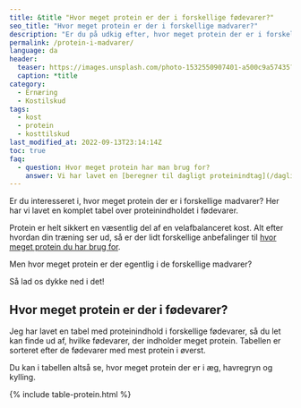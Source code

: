 ```yaml
---
title: &title "Hvor meget protein er der i forskellige fødevarer?"
seo_title: "Hvor meget protein er der i forskellige madvarer?"
description: "Er du på udkig efter, hvor meget protein der er i forskellige fødevarer? Så får du en komplet oversigt over de proteinholdige madvarer."
permalink: /protein-i-madvarer/
language: da
header:
  teaser: https://images.unsplash.com/photo-1532550907401-a500c9a57435?ixlib=rb-1.2.1&ixid=eyJhcHBfaWQiOjEyMDd9&auto=format&fit=crop&h=300&w=400&q=10
  caption: *title
category:
  - Ernæring
  - Kostilskud
tags:
  - kost
  - protein
  - kosttilskud
last_modified_at: 2022-09-13T23:14:14Z
toc: true
faq:
  - question: Hvor meget protein har man brug for?
    answer: Vi har lavet en [beregner til dagligt proteinindtag](/dagligt-protein-indtagelse/), hvor vi går i dybden med det nødvendige proteinindtag for at få optimal effekt af din træning.
---
```


Er du interesseret i, hvor meget protein der er i forskellige madvarer? Her har vi lavet en komplet tabel over proteinindholdet i fødevarer.

Protein er helt sikkert en væsentlig del af en velafbalanceret kost. Alt efter hvordan din træning ser ud, så er der lidt forskellige anbefalinger til [hvor meget protein du har brug for](/dagligt-protein-indtagelse/).

Men hvor meget protein er der egentlig i de forskellige madvarer?

Så lad os dykke ned i det!

## Hvor meget protein er der i fødevarer?

Jeg har lavet en tabel med proteinindhold i forskellige fødevarer, så du let kan finde ud af, hvilke fødevarer, der indholder meget protein. Tabellen er sorteret efter de fødevarer med mest protein i øverst.

Du kan i tabellen altså se, hvor meget protein der er i æg, havregryn og kylling.

{% include table-protein.html %}
